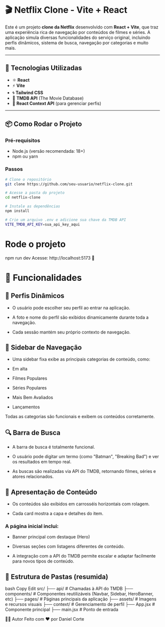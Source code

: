 # 🎬 Netflix Clone - Vite + React

Este é um projeto **clone da Netflix** desenvolvido com **React + Vite**, que traz uma experiência rica de navegação por conteúdos de filmes e séries. A aplicação simula diversas funcionalidades do serviço original, incluindo perfis dinâmicos, sistema de busca, navegação por categorias e muito mais.

---

## 🚀 Tecnologias Utilizadas

- ⚛️ **React**
- ⚡ **Vite**
- 🌀 **Tailwind CSS**
- 🧠 **TMDB API** (The Movie Database)
- 🔐 **React Context API** (para gerenciar perfis)

---

## 📦 Como Rodar o Projeto

### Pré-requisitos

- Node.js (versão recomendada: 18+)
- npm ou yarn

### Passos

```bash
# Clone o repositório
git clone https://github.com/seu-usuario/netflix-clone.git

# Acesse a pasta do projeto
cd netflix-clone

# Instale as dependências
npm install

# Crie um arquivo .env e adicione sua chave da TMDB API
VITE_TMDB_API_KEY=sua_api_key_aqui
```

# Rode o projeto
npm run dev
Acesse: http://localhost:5173 🚀

# 🧩 Funcionalidades
## 👤 Perfis Dinâmicos
- O usuário pode escolher seu perfil ao entrar na aplicação.

- A foto e nome do perfil são exibidos dinamicamente durante toda a navegação.

- Cada sessão mantém seu próprio contexto de navegação.

## 🧭 Sidebar de Navegação
- Uma sidebar fixa exibe as principais categorias de conteúdo, como:

- Em alta

- Filmes Populares

- Séries Populares

- Mais Bem Avaliados

- Lançamentos

Todas as categorias são funcionais e exibem os conteúdos corretamente.

## 🔍 Barra de Busca
- A barra de busca é totalmente funcional.

- O usuário pode digitar um termo (como "Batman", "Breaking Bad") e ver os resultados em tempo real.

- As buscas são realizadas via API do TMDB, retornando filmes, séries e atores relacionados.

## 🎥 Apresentação de Conteúdo
- Os conteúdos são exibidos em carrosséis horizontais com rolagem.

- Cada card mostra a capa e detalhes do item.

### A página inicial inclui:

- Banner principal com destaque (Hero)

- Diversas seções com listagens diferentes de conteúdo.

- A integração com a API do TMDB permite escalar e adaptar facilmente para novos tipos de conteúdo.

## 📂 Estrutura de Pastas (resumida)
bash
Copy
Edit
src/
├── api/                # Chamadas à API do TMDB
├── components/         # Componentes reutilizáveis (Navbar, Sidebar, HeroBanner, etc)
├── pages/              # Páginas principais da aplicação
├── assets/             # Imagens e recursos visuais
├── context/            # Gerenciamento de perfil
├── App.jsx             # Componente principal
├── main.jsx            # Ponto de entrada

🧑‍💻 Autor
Feito com ❤️ por Daniel Corte
